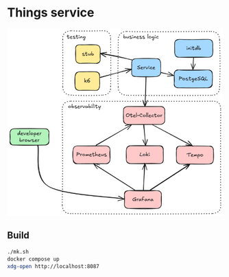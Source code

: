 # Things service

![](diagram.png)


## Build

```sh
./mk.sh
docker compose up
xdg-open http://localhost:8087
```